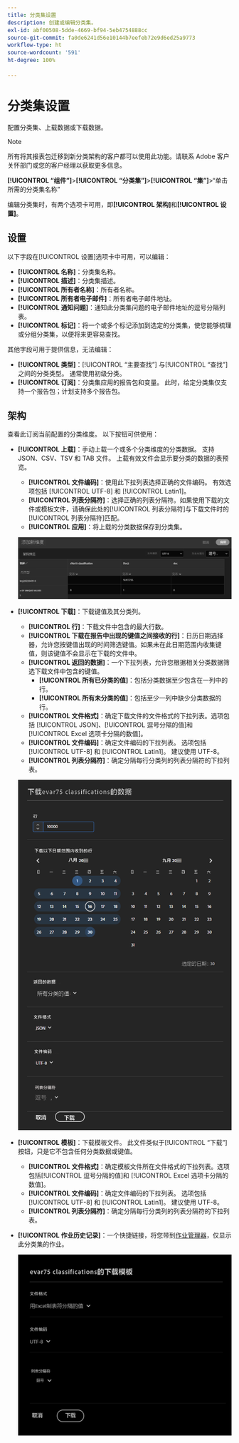 ```yaml
---
title: 分类集设置
description: 创建或编辑分类集。
exl-id: abf00508-5dde-4669-bf94-5eb4754888cc
source-git-commit: fa0de6241d56e10144b7eefeb72e9d6ed25a9773
workflow-type: ht
source-wordcount: '591'
ht-degree: 100%

---
```


# 分类集设置

配置分类集、上载数据或下载数据。

>[!NOTE]
>
>所有将其报表包迁移到新分类架构的客户都可以使用此功能。请联系 Adobe 客户关怀部门或您的客户经理以获取更多信息。

**[!UICONTROL “组件”]**>**[!UICONTROL “分类集”]**>**[!UICONTROL “集”]**>“单击所需的分类集名称”

编辑分类集时，有两个选项卡可用，即&#x200B;**[!UICONTROL 架构]**&#x200B;和&#x200B;**[!UICONTROL 设置]**。

## 设置

以下字段在[!UICONTROL 设置]选项卡中可用，可以编辑：

* **[!UICONTROL 名称]**：分类集名称。
* **[!UICONTROL 描述]**：分类集描述。
* **[!UICONTROL 所有者名称]**：所有者名称。
* **[!UICONTROL 所有者电子邮件]**：所有者电子邮件地址。
* **[!UICONTROL 通知问题]**：通知此分类集问题的电子邮件地址的逗号分隔列表。
* **[!UICONTROL 标记]**：将一个或多个标记添加到选定的分类集，使您能够梳理或分组分类集，以便将来更容易查找。

其他字段可用于提供信息，无法编辑：

* **[!UICONTROL 类型]**：[!UICONTROL “主要查找”] 与[!UICONTROL “查找”]之间的分类类型。 通常使用初级分类。
* **[!UICONTROL 订阅]**：分类集应用的报告包和变量。 此时，给定分类集仅支持一个报告包；计划支持多个报告包。

## 架构

查看此订阅当前配置的分类维度。 以下按钮可供使用：

* **[!UICONTROL 上载]**：手动上载一个或多个分类维度的分类数据。 支持 JSON、CSV、TSV 和 TAB 文件。 上载有效文件会显示要分类的数据的表预览。
   * **[!UICONTROL 文件编码]**：使用此下拉列表选择正确的文件编码。 有效选项包括 [!UICONTROL UTF-8] 和 [!UICONTROL Latin1]。
   * **[!UICONTROL 列表分隔符]**：选择正确的列表分隔符。如果使用下载的文件或模板文件，请确保此处的[!UICONTROL 列表分隔符]与下载文件时的[!UICONTROL 列表分隔符]匹配。
   * **[!UICONTROL 应用]**：将上载的分类数据保存到分类集。

   ![分类集上载](../assets/classification-set-upload.png)

* **[!UICONTROL 下载]**：下载键值及其分类列。
   * **[!UICONTROL 行]**：下载文件中包含的最大行数。
   * **[!UICONTROL 下载在报告中出现的键值之间接收的行]**：日历日期选择器，允许您按键值出现的时间筛选键值。如果未在此日期范围内收集键值，则该键值不会显示在下载的文件中。
   * **[!UICONTROL 返回的数据]**：一个下拉列表，允许您根据相关分类数据筛选下载文件中包含的键值。
      * **[!UICONTROL 所有已分类的值]**：包括分类数据至少包含在一列中的行。
      * **[!UICONTROL 所有未分类的值]**：包括至少一列中缺少分类数据的行。
   *  **[!UICONTROL 文件格式]**：确定下载文件的文件格式的下拉列表。选项包括 [!UICONTROL JSON]、[!UICONTROL 逗号分隔的值]和 [!UICONTROL Excel 选项卡分隔的数值]。
   * **[!UICONTROL 文件编码]**：确定文件编码的下拉列表。 选项包括 [!UICONTROL UTF-8] 和 [!UICONTROL Latin1]。 建议使用 UTF-8。
   * **[!UICONTROL 列表分隔符]**：确定分隔每行分类列的列表分隔符的下拉列表。

   ![分类集下载](../assets/classification-set-download.png)

* **[!UICONTROL 模板]**：下载模板文件。 此文件类似于[!UICONTROL “下载”]按钮，只是它不包含任何分类数据或键值。
   *  **[!UICONTROL 文件格式]**：确定模板文件所在文件格式的下拉列表。选项包括[!UICONTROL 逗号分隔的值]和 [!UICONTROL Excel 选项卡分隔的数值]。
   * **[!UICONTROL 文件编码]**：确定文件编码的下拉列表。 选项包括 [!UICONTROL UTF-8] 和 [!UICONTROL Latin1]。 建议使用 UTF-8。
   * **[!UICONTROL 列表分隔符]**：确定分隔每行分类列的列表分隔符的下拉列表。
* **[!UICONTROL 作业历史记录]**：一个快捷链接，将您带到[作业管理器](job-manager.md)，仅显示此分类集的作业。

   ![分类集模板](../assets/classification-set-template.png)
